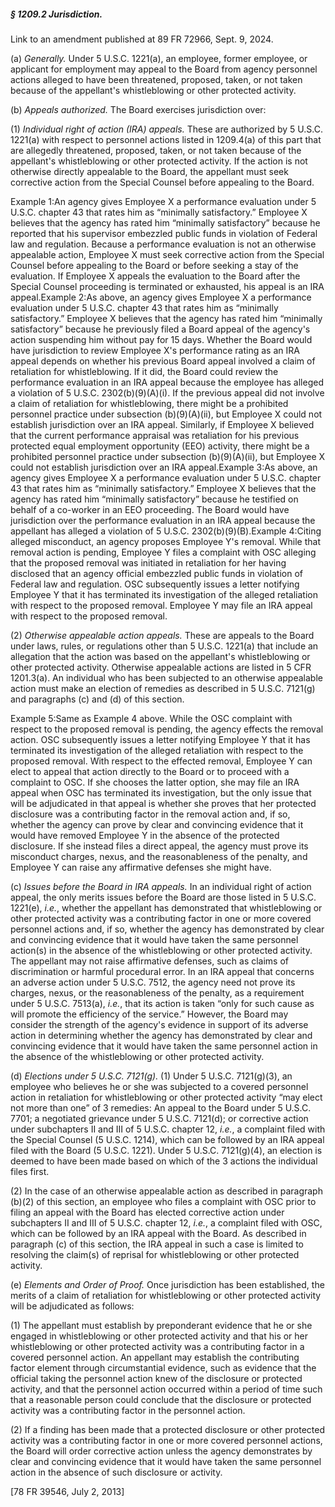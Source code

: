 ##### § 1209.2 Jurisdiction. #####

Link to an amendment published at 89 FR 72966, Sept. 9, 2024.

(a) *Generally.* Under 5 U.S.C. 1221(a), an employee, former employee, or applicant for employment may appeal to the Board from agency personnel actions alleged to have been threatened, proposed, taken, or not taken because of the appellant's whistleblowing or other protected activity.

(b) *Appeals authorized.* The Board exercises jurisdiction over:

(1) *Individual right of action (IRA) appeals.* These are authorized by 5 U.S.C. 1221(a) with respect to personnel actions listed in 1209.4(a) of this part that are allegedly threatened, proposed, taken, or not taken because of the appellant's whistleblowing or other protected activity. If the action is not otherwise directly appealable to the Board, the appellant must seek corrective action from the Special Counsel before appealing to the Board.

Example 1:An agency gives Employee X a performance evaluation under 5 U.S.C. chapter 43 that rates him as “minimally satisfactory.” Employee X believes that the agency has rated him “minimally satisfactory” because he reported that his supervisor embezzled public funds in violation of Federal law and regulation. Because a performance evaluation is not an otherwise appealable action, Employee X must seek corrective action from the Special Counsel before appealing to the Board or before seeking a stay of the evaluation. If Employee X appeals the evaluation to the Board after the Special Counsel proceeding is terminated or exhausted, his appeal is an IRA appeal.Example 2:As above, an agency gives Employee X a performance evaluation under 5 U.S.C. chapter 43 that rates him as “minimally satisfactory.” Employee X believes that the agency has rated him “minimally satisfactory” because he previously filed a Board appeal of the agency's action suspending him without pay for 15 days. Whether the Board would have jurisdiction to review Employee X's performance rating as an IRA appeal depends on whether his previous Board appeal involved a claim of retaliation for whistleblowing. If it did, the Board could review the performance evaluation in an IRA appeal because the employee has alleged a violation of 5 U.S.C. 2302(b)(9)(A)(i). If the previous appeal did not involve a claim of retaliation for whistleblowing, there might be a prohibited personnel practice under subsection (b)(9)(A)(ii), but Employee X could not establish jurisdiction over an IRA appeal. Similarly, if Employee X believed that the current performance appraisal was retaliation for his previous protected equal employment opportunity (EEO) activity, there might be a prohibited personnel practice under subsection (b)(9)(A)(ii), but Employee X could not establish jurisdiction over an IRA appeal.Example 3:As above, an agency gives Employee X a performance evaluation under 5 U.S.C. chapter 43 that rates him as “minimally satisfactory.” Employee X believes that the agency has rated him “minimally satisfactory” because he testified on behalf of a co-worker in an EEO proceeding. The Board would have jurisdiction over the performance evaluation in an IRA appeal because the appellant has alleged a violation of 5 U.S.C. 2302(b)(9)(B).Example 4:Citing alleged misconduct, an agency proposes Employee Y's removal. While that removal action is pending, Employee Y files a complaint with OSC alleging that the proposed removal was initiated in retaliation for her having disclosed that an agency official embezzled public funds in violation of Federal law and regulation. OSC subsequently issues a letter notifying Employee Y that it has terminated its investigation of the alleged retaliation with respect to the proposed removal. Employee Y may file an IRA appeal with respect to the proposed removal.

(2) *Otherwise appealable action appeals.* These are appeals to the Board under laws, rules, or regulations other than 5 U.S.C. 1221(a) that include an allegation that the action was based on the appellant's whistleblowing or other protected activity. Otherwise appealable actions are listed in 5 CFR 1201.3(a). An individual who has been subjected to an otherwise appealable action must make an election of remedies as described in 5 U.S.C. 7121(g) and paragraphs (c) and (d) of this section.

Example 5:Same as Example 4 above. While the OSC complaint with respect to the proposed removal is pending, the agency effects the removal action. OSC subsequently issues a letter notifying Employee Y that it has terminated its investigation of the alleged retaliation with respect to the proposed removal. With respect to the effected removal, Employee Y can elect to appeal that action directly to the Board or to proceed with a complaint to OSC. If she chooses the latter option, she may file an IRA appeal when OSC has terminated its investigation, but the only issue that will be adjudicated in that appeal is whether she proves that her protected disclosure was a contributing factor in the removal action and, if so, whether the agency can prove by clear and convincing evidence that it would have removed Employee Y in the absence of the protected disclosure. If she instead files a direct appeal, the agency must prove its misconduct charges, nexus, and the reasonableness of the penalty, and Employee Y can raise any affirmative defenses she might have.

(c) *Issues before the Board in IRA appeals.* In an individual right of action appeal, the only merits issues before the Board are those listed in 5 U.S.C. 1221(e), *i.e.*, whether the appellant has demonstrated that whistleblowing or other protected activity was a contributing factor in one or more covered personnel actions and, if so, whether the agency has demonstrated by clear and convincing evidence that it would have taken the same personnel action(s) in the absence of the whistleblowing or other protected activity. The appellant may not raise affirmative defenses, such as claims of discrimination or harmful procedural error. In an IRA appeal that concerns an adverse action under 5 U.S.C. 7512, the agency need not prove its charges, nexus, or the reasonableness of the penalty, as a requirement under 5 U.S.C. 7513(a), *i.e.*, that its action is taken “only for such cause as will promote the efficiency of the service.” However, the Board may consider the strength of the agency's evidence in support of its adverse action in determining whether the agency has demonstrated by clear and convincing evidence that it would have taken the same personnel action in the absence of the whistleblowing or other protected activity.

(d) *Elections under 5 U.S.C. 7121(g).* (1) Under 5 U.S.C. 7121(g)(3), an employee who believes he or she was subjected to a covered personnel action in retaliation for whistleblowing or other protected activity “may elect not more than one” of 3 remedies: An appeal to the Board under 5 U.S.C. 7701; a negotiated grievance under 5 U.S.C. 7121(d); or corrective action under subchapters II and III of 5 U.S.C. chapter 12, *i.e.*, a complaint filed with the Special Counsel (5 U.S.C. 1214), which can be followed by an IRA appeal filed with the Board (5 U.S.C. 1221). Under 5 U.S.C. 7121(g)(4), an election is deemed to have been made based on which of the 3 actions the individual files first.

(2) In the case of an otherwise appealable action as described in paragraph (b)(2) of this section, an employee who files a complaint with OSC prior to filing an appeal with the Board has elected corrective action under subchapters II and III of 5 U.S.C. chapter 12, *i.e.*, a complaint filed with OSC, which can be followed by an IRA appeal with the Board. As described in paragraph (c) of this section, the IRA appeal in such a case is limited to resolving the claim(s) of reprisal for whistleblowing or other protected activity.

(e) *Elements and Order of Proof.* Once jurisdiction has been established, the merits of a claim of retaliation for whistleblowing or other protected activity will be adjudicated as follows:

(1) The appellant must establish by preponderant evidence that he or she engaged in whistleblowing or other protected activity and that his or her whistleblowing or other protected activity was a contributing factor in a covered personnel action. An appellant may establish the contributing factor element through circumstantial evidence, such as evidence that the official taking the personnel action knew of the disclosure or protected activity, and that the personnel action occurred within a period of time such that a reasonable person could conclude that the disclosure or protected activity was a contributing factor in the personnel action.

(2) If a finding has been made that a protected disclosure or other protected activity was a contributing factor in one or more covered personnel actions, the Board will order corrective action unless the agency demonstrates by clear and convincing evidence that it would have taken the same personnel action in the absence of such disclosure or activity.

[78 FR 39546, July 2, 2013]